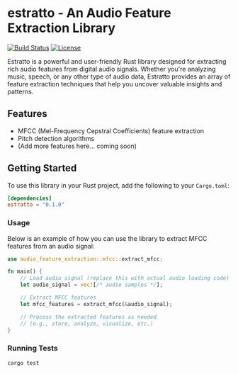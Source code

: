 # estratto - An Audio Feature Extraction Library

[![Build Status](https://travis-ci.org/your-username/audio-feature-extraction.svg?branch=main)](https://travis-ci.org/your-username/audio-feature-extraction)
[![License](https://img.shields.io/badge/license-MIT-blue.svg)](https://opensource.org/licenses/MIT)

Estratto is a powerful and user-friendly Rust library designed for extracting rich audio features from digital audio signals. Whether you're analyzing music, speech, or any other type of audio data, Estratto provides an array of feature extraction techniques that help you uncover valuable insights and patterns.

## Features

- MFCC (Mel-Frequency Cepstral Coefficients) feature extraction
- Pitch detection algorithms
- (Add more features here... coming soon)

## Getting Started
To use this library in your Rust project, add the following to your `Cargo.toml`:

```toml
[dependencies]
estratto = "0.1.0"
```

### Usage
Below is an example of how you can use the library to extract MFCC features from an audio signal:

```rust
use audio_feature_extraction::mfcc::extract_mfcc;

fn main() {
    // Load audio signal (replace this with actual audio loading code)
    let audio_signal = vec![/* audio samples */];

    // Extract MFCC features
    let mfcc_features = extract_mfcc(&audio_signal);

    // Process the extracted features as needed
    // (e.g., store, analyze, visualize, etc.)
}
```

### Running Tests

```sh
cargo test
```
